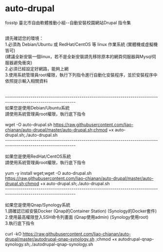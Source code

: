 ﻿# auto-drupal

fosstp 臺北市自由軟體推動小組--自動安裝校園網站Drupal 指令集<br><br>

請先確認您的環境：<br>
1.必須為 Debian/Ubuntu 或 RedHat/CentOS 等 linux 作業系統 (實體機或虛擬機皆可)<br> 
  (建議全新安裝一個linux，若不是全新安裝請先移除原本的網頁伺服器與Mysql伺服器避免衝突)<br>
2.必須已經設定好網路，能夠上網<br>
3.使用系統管理員root權限，執行下列指令進行自動化安裝程序，並於安裝程序中依照提示輸入相關資料<br>
<br>
<br>------------------------------------------------------------------------------------------------------------------<br>
如果您是使用Debian/Ubuntu系統<br>
請使用系統管理員root權限，執行底下指令<br><br>
wget -O auto-drupal.sh https://raw.githubusercontent.com/liao-chianan/auto-drupal/master/auto-drupal.sh;chmod +x auto-drupal.sh;./auto-drupal.sh
<br>------------------------------------------------------------------------------------------------------------------<br>
<br>如果您是使用RedHat/CentOS系統<br>
請使用系統管理員root權限，執行底下指令<br><br>
yum -y install wget;wget -O auto-drupal.sh https://raw.githubusercontent.com/liao-chianan/auto-drupal/master/auto-drupal.sh;chmod +x auto-drupal.sh;./auto-drupal.sh
<br>------------------------------------------------------------------------------------------------------------------<br>
<br>如果您是使用Qnap/Synology系統<br>
1.請確認已經安裝Docker (Qnap的Container Station) (Synology的Docker套件)<br>
2.使用最高權限登入SSH命令列畫面 (Qnap使用admin) (Synology使用root)<br>
3.執行底下指令<br><br>
curl -kO https://raw.githubusercontent.com/liao-chianan/auto-drupal/master/autodrupal-qnap-synology.sh ;chmod +x autodrupal-qnap-synology.sh;./autodrupal-qnap-synology.sh
